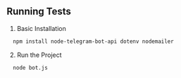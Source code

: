 ## Running Tests

1. Basic Installation

```bash
  npm install node-telegram-bot-api dotenv nodemailer
```

2. Run the Project

```bash
  node bot.js
```
